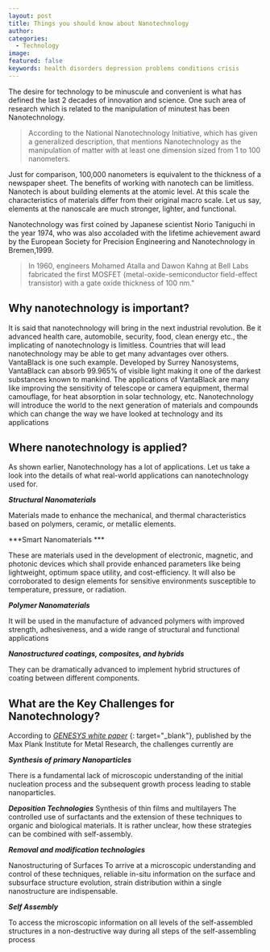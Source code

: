 ```yaml
---
layout: post
title: Things you should know about Nanotechnology
author:
categories:
  - Technology
image:
featured: false
keywords: health disorders depression problems conditions crisis
---
```


The desire for technology to be minuscule and convenient is what has defined the last 2 decades of innovation and science. One such area of research which is related to the manipulation of minutest has been Nanotechnology.

> According to the National Nanotechnology Initiative, which has given a generalized description, that mentions Nanotechnology as the manipulation of matter with at least one dimension sized from 1 to 100 nanometers.

Just for comparison, 100,000 nanometers is equivalent to the thickness of a newspaper sheet. The benefits of working with nanotech can be limitless. Nanotech is about building elements at the atomic level. At this scale the characteristics of materials differ from their original macro scale. Let us say, elements at the nanoscale are much stronger, lighter, and functional.

Nanotechnology was first coined by Japanese scientist Norio Taniguchi in the year 1974, who was also accoladed with the lifetime achievement award by the European Society for Precision Engineering and Nanotechnology in Bremen,1999.

> In 1960, engineers Mohamed Atalla and Dawon Kahng at Bell Labs fabricated the first MOSFET (metal-oxide-semiconductor field-effect transistor) with a gate oxide thickness of 100 nm."

## Why nanotechnology is important?

It is said that nanotechnology will bring in the next industrial revolution. Be it advanced health care, automobile, security, food, clean energy etc., the implicating of nanotechnology is limitless. Countries that will lead nanotechnology may be able to get many advantages over others. VantaBlack is one such example. Developed by Surrey Nanosystems, VantaBlack can absorb 99.965% of visible light making it one of the darkest substances known to mankind. The applications of VantaBlack are many like improving the sensitivity of telescope or camera equipment, thermal camouflage, for heat absorption in solar technology, etc. Nanotechnology will introduce the world to the next generation of materials and compounds which can change the way we have looked at technology and its applications

## Where nanotechnology is applied?

As shown earlier, Nanotechnology has a lot of applications. Let us take a look into the details of what real-world applications can nanotechnology used for.

***Structural Nanomaterials***

Materials made to enhance the mechanical, and thermal characteristics based on polymers, ceramic, or metallic elements.

***Smart Nanomaterials ***

These are materials used in the development of electronic, magnetic, and photonic devices which shall provide enhanced parameters like being lightweight, optimum space utility, and cost-efficiency. It will also be corroborated to design elements for sensitive environments susceptible to temperature, pressure, or radiation.

***Polymer Nanomaterials***

It will be used in the manufacture of advanced polymers with improved strength, adhesiveness, and a wide range of structural and functional applications

***Nanostructured coatings, composites, and hybrids***

They can be dramatically advanced to implement hybrid structures of coating between different components.

## What are the Key Challenges for Nanotechnology?

According to [*GENESYS white paper*](https://www.nanowerk.com/nanotechnology/reports/reportpdf/report136.pdf) {: target="_blank"}, published by the Max Plank Institute for Metal Research, the challenges currently are

***Synthesis of primary Nanoparticles***

There is a fundamental lack of microscopic understanding of the initial nucleation process and the subsequent growth process leading to stable nanoparticles.

***Deposition Technologies*** Synthesis of thin films and multilayers The controlled use of surfactants and the extension of these techniques to organic and biological materials. It is rather unclear, how these strategies can be combined with self-assembly.

***Removal and modification technologies***

Nanostructuring of Surfaces To arrive at a microscopic understanding and control of these techniques, reliable in-situ information on the surface and subsurface structure evolution, strain distribution within a single nanostructure are indispensable.

***Self Assembly***

To access the microscopic information on all levels of the self-assembled structures in a non-destructive way during all steps of the self-assembling process